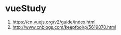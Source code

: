 # vueStudy
1. https://cn.vuejs.org/v2/guide/index.html
2. http://www.cnblogs.com/keepfool/p/5619070.html
